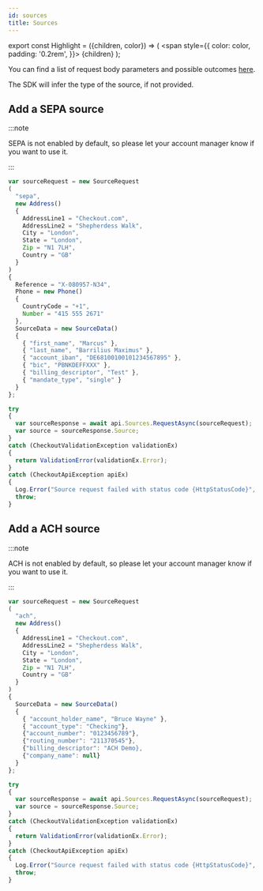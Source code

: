 ```yaml
---
id: sources
title: Sources
---
```


export const Highlight = ({children, color}) => (
<span
style={{
      color: color,
      padding: '0.2rem',
    }}>
{children}
</span>
);

You can find a list of request body parameters and possible outcomes [here](https://api-reference.checkout.com/#tag/Sources).

The SDK will infer the type of the source, if not provided.

## Add a <Highlight color="#25c2a0">SEPA source</Highlight>

:::note

SEPA is not enabled by default, so please let your account manager know if you want to use it.

:::

```jsx
var sourceRequest = new SourceRequest
(
  "sepa",
  new Address()
  {
    AddressLine1 = "Checkout.com",
    AddressLine2 = "Shepherdess Walk",
    City = "London",
    State = "London",
    Zip = "N1 7LH",
    Country = "GB"
  }
)
{
  Reference = "X-080957-N34",
  Phone = new Phone()
  {
    CountryCode = "+1",
    Number = "415 555 2671"
  },
  SourceData = new SourceData()
  {
    { "first_name", "Marcus" },
    { "last_name", "Barrilius Maximus" },
    { "account_iban", "DE68100100101234567895" },
    { "bic", "PBNKDEFFXXX" },
    { "billing_descriptor", "Test" },
    { "mandate_type", "single" }
  }
};

try
{
  var sourceResponse = await api.Sources.RequestAsync(sourceRequest);
  var source = sourceResponse.Source;
}
catch (CheckoutValidationException validationEx)
{
  return ValidationError(validationEx.Error);
}
catch (CheckoutApiException apiEx)
{
  Log.Error("Source request failed with status code {HttpStatusCode}", apiEx.HttpStatusCode);
  throw;
}
```

## Add a <Highlight color="#25c2a0">ACH source</Highlight>

:::note

ACH is not enabled by default, so please let your account manager know if you want to use it.

:::

```jsx
var sourceRequest = new SourceRequest
(
  "ach",
  new Address()
  {
    AddressLine1 = "Checkout.com",
    AddressLine2 = "Shepherdess Walk",
    City = "London",
    State = "London",
    Zip = "N1 7LH",
    Country = "GB"
  }
)
{
  SourceData = new SourceData()
  {
    { "account_holder_name", "Bruce Wayne" },
    { "account_type": "Checking"},
    {"account_number": "0123456789"},
    {"routing_number": "211370545"},
    {"billing_descriptor": "ACH Demo},
    {"company_name": null}
  }
};

try
{
  var sourceResponse = await api.Sources.RequestAsync(sourceRequest);
  var source = sourceResponse.Source;
}
catch (CheckoutValidationException validationEx)
{
  return ValidationError(validationEx.Error);
}
catch (CheckoutApiException apiEx)
{
  Log.Error("Source request failed with status code {HttpStatusCode}", apiEx.HttpStatusCode);
  throw;
}


```
